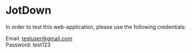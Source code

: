 # JotDown
In order to test this web-application, please use the following credentials:

Email: testuser@gmail.com <br/>
Password: test123
